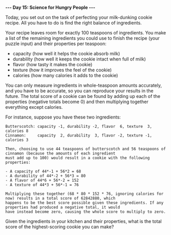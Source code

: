 **--- Day 15: Science for Hungry People ---**

Today, you set out on the task of perfecting your milk-dunking cookie recipe. All you have to do is find the right
balance of ingredients.

Your recipe leaves room for exactly 100 teaspoons of ingredients. You make a list of the remaining ingredients you could
use to finish the recipe (your puzzle input) and their properties per teaspoon:

- capacity (how well it helps the cookie absorb milk)
- durability (how well it keeps the cookie intact when full of milk)
- flavor (how tasty it makes the cookie)
- texture (how it improves the feel of the cookie)
- calories (how many calories it adds to the cookie)

You can only measure ingredients in whole-teaspoon amounts accurately, and you have to be accurate, so you can reproduce
your results in the future. The total score of a cookie can be found by adding up each of the properties (negative
totals become 0) and then multiplying together everything except calories.

For instance, suppose you have these two ingredients:

```
Butterscotch: capacity -1, durability -2, flavor  6, texture  3, calories 8
Cinnamon:     capacity  2, durability  3, flavor -2, texture -1, calories 3
```

```
Then, choosing to use 44 teaspoons of butterscotch and 56 teaspoons of cinnamon (because the amounts of each ingredient
must add up to 100) would result in a cookie with the following properties:

- A capacity of 44*-1 + 56*2 = 68
- A durability of 44*-2 + 56*3 = 80
- A flavor of 44*6 + 56*-2 = 152
- A texture of 44*3 + 56*-1 = 76

Multiplying these together (68 * 80 * 152 * 76, ignoring calories for now) results in a total score of 62842880, which
happens to be the best score possible given these ingredients. If any properties had produced a negative total, it would
have instead become zero, causing the whole score to multiply to zero.
```

Given the ingredients in your kitchen and their properties, what is the total score of the highest-scoring cookie you
can make?
